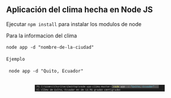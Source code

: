 ## Aplicación del clima hecha en Node JS


Ejecutar ``` npm install ``` para instalar los modulos de node

Para la informacion del clima

```
node app -d "nombre-de-la-ciudad"

Ejemplo 

 node app -d "Quito, Ecuador"  


```
<p align="center"> <img src="imagenes/imagen1.png" width="350"/>  </p> 